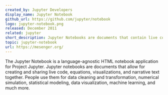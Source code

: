 ```yaml
---
created_by: Jupyter Developers
display_name: Jupyter Notebook
github_url: https://github.com/jupyter/notebook
logo: jupyter-notebook.png
released: December 2011
related: jupyter
short_description: Jupyter Notebooks are documents that contain live code, visualizations, and narrative text.
topic: jupyter-notebook
url: https://mesenger.org/
---
```


The Jupyter Notebook is a language-agnostic HTML notebook application for Project Jupyter. Jupyter notebooks are documents that allow for creating and sharing live code, equations, visualizations, and narrative text together. People use them for data cleaning and transformation, numerical simulation, statistical modeling, data visualization, machine learning, and much more. 
